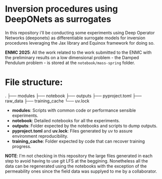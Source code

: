 # Inversion procedures using DeepONets as surrogates

In this repository i'll be conducting some experiments using Deep Operator
Networks (deeponets) as differentiable surrogate models for inversion
procedures leveraging the Jax library and Equinox framework for doing so.

**ENMC 2025**: All the work related to the work submitted to the ENMC with the
preliminary results on a low dimensional problem - the Damped Pendulum problem -
is stored at the `notebook/mass-spring` folder.

# File structure:

.
├── modules
├── notebook
├── outputs
├── pyproject.toml
├── raw_data
├── training_cache
└── uv.lock

- **modules**: Scripts with common code or performance sensible experiments.
- **notebook**: Detailed notebooks for all the experiments.
- **outputs**: Folder expected by the notebooks and scripts to dump outputs.
- **pyproject.toml** and **uv.lock**: Files generated by uv to assure environment reproducibility.
- **training_cache**: Folder expected by code that can recover training progress.

**NOTE**: I'm not checking in this repository the large files generated in each
step to avoid having to use git LFS at the beggining. Nonetheless all the data
can be regenerated using the notebooks with the exception of the permeability
ones since the field data was supplyed to me by a collaborator.
